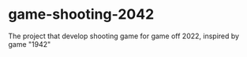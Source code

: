 # game-shooting-2042
The project that develop shooting game for game off 2022, inspired by game "1942"
